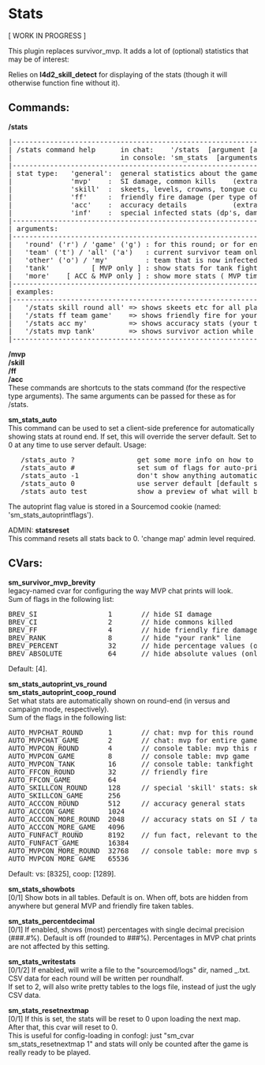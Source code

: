 Stats
=====

[ WORK IN PROGRESS ]

This plugin replaces survivor_mvp. It adds a lot of (optional) statistics
that may be of interest:

Relies on <b>l4d2_skill_detect</b> for displaying of the stats (though it will otherwise function fine without it).


Commands:
---------

<b>/stats</b><br />
<pre>
|------------------------------------------------------------------------------|
| /stats command help      in chat:    '/stats <type> [argument [argument]]'         |
|                          in console: 'sm_stats <type> [arguments...]'              |
|------------------------------------------------------------------------------|
| stat type:   'general':  general statistics about the game, as in campaign   |
|              'mvp'    :  SI damage, common kills    (extra argument: 'tank') |
|              'skill'  :  skeets, levels, crowns, tongue cuts, etc            |
|              'ff'     :  friendly fire damage (per type of weapon)           |
|              'acc'    :  accuracy details           (extra argument: 'more') |
|              'inf'    :  special infected stats (dp's, damage done etc)      |
|------------------------------------------------------------------------------|
| arguments:                                                                   |
|------------------------------------------------------------------------------|
|   'round' ('r') / 'game' ('g') : for this round; or for entire game so far   |
|   'team' ('t') / 'all' ('a')   : current survivor team only; or all players  |
|   'other' ('o') / 'my'         : team that is now infected; or your team NMW |
|   'tank'          [ MVP only ] : show stats for tank fight                   |
|   'more'    [ ACC & MVP only ] : show more stats ( MVP time / SI/tank hits ) |
|------------------------------------------------------------------------------|
| examples:                                                                    |
|------------------------------------------------------------------------------|
|   '/stats skill round all' => shows skeets etc for all players, this round   |
|   '/stats ff team game'    => shows friendly fire for your team, this round  |
|   '/stats acc my'          => shows accuracy stats (your team, this round)   |
|   '/stats mvp tank'        => shows survivor action while tank is/was up     |
|------------------------------------------------------------------------------|
</pre>


<b>/mvp</b><br />
<b>/skill</b><br />
<b>/ff</b><br />
<b>/acc</b><br />
These commands are shortcuts to the stats command (for the respective type arguments).
The same arguments can be passed for these as for /stats.


<b>sm_stats_auto</b><br />
This command can be used to set a client-side preference for automatically showing stats at round end.
If set, this will override the server default. Set to 0 at any time to use server default.
Usage:
<pre>
   /stats_auto ?               get some more info on how to use this command
   /stats_auto #               set sum of flags for auto-print preference (see table above)
   /stats_auto -1              don't show anything automatically
   /stats_auto 0               use server default [default setting]
   /stats_auto test            show a preview of what will be auto-printed with current setting
</pre>
The autoprint flag value is stored in a Sourcemod cookie (named: 'sm_stats_autoprintflags').


ADMIN: <b>statsreset</b><br />
This command resets all stats back to 0. 'change map' admin level required.


CVars:
------

<b>sm_survivor_mvp_brevity</b><br />
legacy-named cvar for configuring the way MVP chat prints will look.<br />
Sum of flags in the following list:
<pre>
BREV_SI                 1       // hide SI damage
BREV_CI                 2       // hide commons killed
BREV_FF                 4       // hide friendly fire damage
BREV_RANK               8       // hide "your rank" line
BREV_PERCENT            32      // hide percentage values (only shows absolutes)
BREV_ABSOLUTE           64      // hide absolute values (only shows percentages)
</pre>
Default: [4].


<b>sm_stats_autoprint_vs_round</b><br />
<b>sm_stats_autoprint_coop_round</b><br />
Set what stats are automatically shown on round-end (in versus and campaign mode, respectively).<br />
Sum of the flags in the following list:
<pre>
AUTO_MVPCHAT_ROUND      1       // chat: mvp for this round
AUTO_MVPCHAT_GAME       2       // chat: mvp for entire game until this round
AUTO_MVPCON_ROUND       4       // console table: mvp this round
AUTO_MVPCON_GAME        8       // console table: mvp game
AUTO_MVPCON_TANK        16      // console table: tankfight stats (this round)
AUTO_FFCON_ROUND        32      // friendly fire
AUTO_FFCON_GAME         64
AUTO_SKILLCON_ROUND     128     // special 'skill' stats: skeets, crowns, etc
AUTO_SKILLCON_GAME      256
AUTO_ACCCON_ROUND       512     // accuracy general stats
AUTO_ACCCON_GAME        1024
AUTO_ACCCON_MORE_ROUND  2048    // accuracy stats on SI / tank hits
AUTO_ACCCON_MORE_GAME   4096
AUTO_FUNFACT_ROUND      8192    // fun fact, relevant to the round
AUTO_FUNFACT_GAME       16384
AUTO_MVPCON_MORE_ROUND  32768   // console table: more mvp stats, time alive, etc
AUTO_MVPCON_MORE_GAME   65536
</pre>
Default: vs: [8325], coop: [1289].


<b>sm_stats_showbots</b><br />
[0/1] Show bots in all tables. Default is on. When off, bots are hidden from anywhere but general MVP and friendly fire taken tables.<br />

<b>sm_stats_percentdecimal</b><br />
[0/1] If enabled, shows (most) percentages with single decimal precision (###.#%). Default is off (rounded to ###%). Percentages in MVP chat prints are not affected by this setting.<br />

<b>sm_stats_writestats</b><br />
[0/1/2] If enabled, will write a file to the "sourcemod/logs" dir, named <date>_<time>_<roundno>_<mapname>.txt. CSV data for each round will be written per roundhalf.<br />
If set to 2, will also write pretty tables to the logs file, instead of just the ugly CSV data.

<b>sm_stats_resetnextmap</b><br />
[0/1] If this is set, the stats will be reset to 0 upon loading the next map. After that, this cvar will reset to 0.<br />
This is useful for config-loading in confogl: just "sm_cvar sm_stats_resetnextmap 1" and stats will only be counted after the game is really ready to be played.
